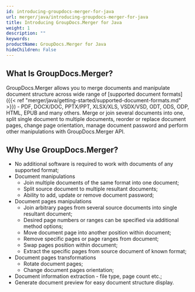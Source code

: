 ```yaml
---
id: introducing-groupdocs-merger-for-java
url: merger/java/introducing-groupdocs-merger-for-java
title: Introducing GroupDocs.Merger for Java
weight: 1
description: ""
keywords: 
productName: GroupDocs.Merger for Java
hideChildren: False
---
```

## What Is GroupDocs.Merger?
GroupDocs.Merger allows you to merge documents and manipulate document structure across wide range of [supported document formats]({{< ref "merger/java/getting-started/supported-document-formats.md" >}}) - PDF, DOCX/DOC, PPTX/PPT, XLSX/XLS, VSDX/VSD, ODT, ODS, ODP, HTML, EPUB and many others. Merge or join several documents into one, split single document to multiple documents, reorder or replace document pages, change page orientation, manage document password and perform other manipulations with GroupDocs.Merger API.  

## Why Use GroupDocs.Merger?
*   No additional software is required to work with documents of any supported format;    
*   Document manipulations    
    *   Join multiple documents of the same format into one document;        
    *   Split source document to multiple resultant documents;        
    *   Ability to add, update or remove document password;        
*   Document pages manipulations    
    *   Join arbitrary pages from several source documents into single resultant document;        
    *   Desired page numbers or ranges can be specified via additional method options;        
    *   Move document page into another position within document;        
    *   Remove specific pages or page ranges from document;        
    *   Swap pages position within document;        
    *   Extract the specific pages from source document of known format;        
*   Document pages transformations    
    *   Rotate document pages;        
    *   Change document pages orientation;        
*   Document information extraction - file type, page count etc.;    
*   Generate document preview for easy document structure display.